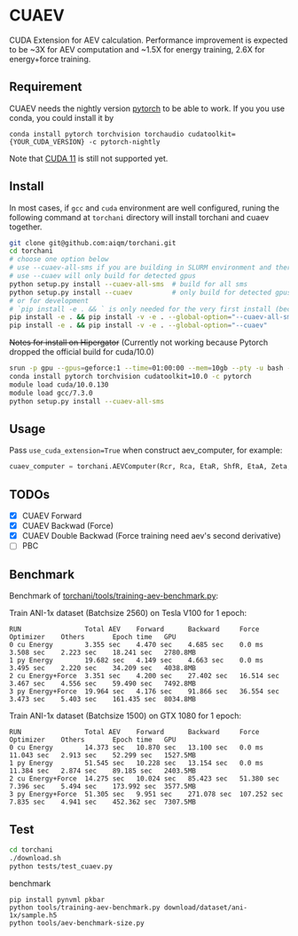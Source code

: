 # CUAEV
CUDA Extension for AEV calculation.
Performance improvement is expected to be ~3X for AEV computation and ~1.5X for energy training, 2.6X for energy+force training.

## Requirement
CUAEV needs the nightly version [pytorch](https://pytorch.org/) to be able to work.
If you you use conda, you could install it by
```
conda install pytorch torchvision torchaudio cudatoolkit={YOUR_CUDA_VERSION} -c pytorch-nightly
```
Note that [CUDA 11](https://github.com/aiqm/torchani/issues/549) is still not supported yet.

## Install
In most cases, if `gcc` and `cuda` environment are well configured, runing the following command at `torchani` directory will install torchani and cuaev together.
```bash
git clone git@github.com:aiqm/torchani.git
cd torchani
# choose one option below
# use --cuaev-all-sms if you are building in SLURM environment and there are multiple different gpus in a node
# use --cuaev will only build for detected gpus
python setup.py install --cuaev-all-sms  # build for all sms
python setup.py install --cuaev          # only build for detected gpus
# or for development
# `pip install -e . && ` is only needed for the very first install (because issue of https://github.com/pypa/pip/issues/1883)
pip install -e . && pip install -v -e . --global-option="--cuaev-all-sms"  # build for all sms
pip install -e . && pip install -v -e . --global-option="--cuaev"          # only build for detected gpus
```

<del>Notes for install on Hipergator</del> (Currently not working because Pytorch dropped the official build for cuda/10.0)
```bash
srun -p gpu --gpus=geforce:1 --time=01:00:00 --mem=10gb --pty -u bash -i   # compile may fail because of low on memery (when memery is less than 5gb)
conda install pytorch torchvision cudatoolkit=10.0 -c pytorch              # make sure it's cudatoolkit=10.0
module load cuda/10.0.130
module load gcc/7.3.0
python setup.py install --cuaev-all-sms
```

## Usage
Pass `use_cuda_extension=True` when construct aev_computer, for example:
```python
cuaev_computer = torchani.AEVComputer(Rcr, Rca, EtaR, ShfR, EtaA, Zeta, ShfA, ShfZ, num_species, use_cuda_extension=True)
```

## TODOs
- [x] CUAEV Forward
- [x] CUAEV Backwad (Force)
- [x] CUAEV Double Backwad (Force training need aev's second derivative)
- [ ] PBC

## Benchmark
Benchmark of [torchani/tools/training-aev-benchmark.py](https://github.com/aiqm/torchani/blob/master/tools/training-aev-benchmark.py):

Train ANI-1x dataset (Batchsize 2560) on Tesla V100 for 1 epoch:
```
RUN                Total AEV    Forward      Backward     Force        Optimizer    Others       Epoch time   GPU
0 cu Energy        3.355 sec    4.470 sec    4.685 sec    0.0 ms       3.508 sec    2.223 sec    18.241 sec   2780.8MB
1 py Energy        19.682 sec   4.149 sec    4.663 sec    0.0 ms       3.495 sec    2.220 sec    34.209 sec   4038.8MB
2 cu Energy+Force  3.351 sec    4.200 sec    27.402 sec   16.514 sec   3.467 sec    4.556 sec    59.490 sec   7492.8MB
3 py Energy+Force  19.964 sec   4.176 sec    91.866 sec   36.554 sec   3.473 sec    5.403 sec    161.435 sec  8034.8MB
```

Train ANI-1x dataset (Batchsize 1500) on GTX 1080 for 1 epoch:
```
RUN                Total AEV    Forward      Backward     Force        Optimizer    Others       Epoch time   GPU
0 cu Energy        14.373 sec   10.870 sec   13.100 sec   0.0 ms       11.043 sec   2.913 sec    52.299 sec   1527.5MB
1 py Energy        51.545 sec   10.228 sec   13.154 sec   0.0 ms       11.384 sec   2.874 sec    89.185 sec   2403.5MB
2 cu Energy+Force  14.275 sec   10.024 sec   85.423 sec   51.380 sec   7.396 sec    5.494 sec    173.992 sec  3577.5MB
3 py Energy+Force  51.305 sec   9.951 sec    271.078 sec  107.252 sec  7.835 sec    4.941 sec    452.362 sec  7307.5MB
```

## Test
```bash
cd torchani
./download.sh
python tests/test_cuaev.py
```

benchmark
```
pip install pynvml pkbar
python tools/training-aev-benchmark.py download/dataset/ani-1x/sample.h5
python tools/aev-benchmark-size.py
```
